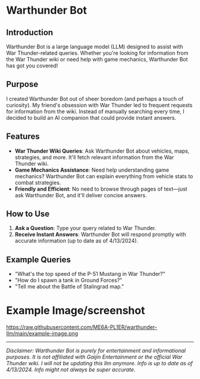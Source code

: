 # Warthunder Bot

## Introduction
Warthunder Bot is a large language model (LLM) designed to assist with War Thunder-related queries. Whether you're looking for information from the War Thunder wiki or need help with game mechanics, Warthunder Bot has got you covered!

## Purpose
I created Warthunder Bot out of sheer boredom (and perhaps a touch of curiosity). My friend's obsession with War Thunder led to frequent requests for information from the wiki. Instead of manually searching every time, I decided to build an AI companion that could provide instant answers.

## Features
- **War Thunder Wiki Queries**: Ask Warthunder Bot about vehicles, maps, strategies, and more. It'll fetch relevant information from the War Thunder wiki.
- **Game Mechanics Assistance**: Need help understanding game mechanics? Warthunder Bot can explain everything from vehicle stats to combat strategies.
- **Friendly and Efficient**: No need to browse through pages of text—just ask Warthunder Bot, and it'll deliver concise answers.

## How to Use
1. **Ask a Question**: Type your query related to War Thunder.
2. **Receive Instant Answers**: Warthunder Bot will respond promptly with accurate information (up to date as of 4/13/2024).

## Example Queries
- "What's the top speed of the P-51 Mustang in War Thunder?"
- "How do I spawn a tank in Ground Forces?"
- "Tell me about the Battle of Stalingrad map."

# Example Image/screenshot

https://raw.githubusercontent.com/ME6A-PL1ER/warthunder-llm/main/example-image.png

---
*Disclaimer: Warthunder Bot is purely for entertainment and informational purposes. It is not affiliated with Gaijin Entertainment or the official War Thunder wiki. I will not be updating this llm anymore. Info is up to date as of 4/13/2024. Info might not always be super accurate.*
